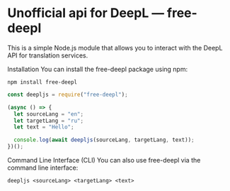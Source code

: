# Unofficial api for DeepL — free-deepl

This is a simple Node.js module that allows you to interact with the DeepL API for translation services.

Installation
You can install the free-deepl package using npm:

```shell
npm install free-deepl
```

```js
const deepljs = require("free-deepl");

(async () => {
  let sourceLang = "en";
  let targetLang = "ru";
  let text = "Hello";

  console.log(await deepljs(sourceLang, targetLang, text));
})();
```

Command Line Interface (CLI)
You can also use free-deepl via the command line interface:

```shell
deepljs <sourceLang> <targetLang> <text>
```
